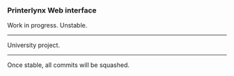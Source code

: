 ### Printerlynx Web interface

Work in progress. Unstable.

----

University project.

----

Once stable, all commits will be squashed.
